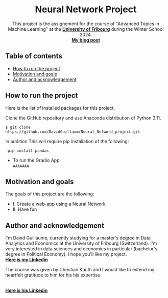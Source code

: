 <h1 align="center">Neural Network Project</h1>

<p align="center">
This project is the assignement for the course of "Advanced Topics in Machine Learning" at the <a href="https://www.unifr.ch/appecon/en/winterschool/"><strong>University of Fribourg</strong></a> during the Winter School 2024.

<br>
  <a href="https://medium.com/@guillaume.david11"><strong>My blog post</strong></a>
  <br>
</p>

## Table of contents

- [How to run the project](#How-to-run-the-project)
- [Motivation and goals](#Motivation-and-goals)
- [Author and acknowledgement](#author-and-acknowledgement)

## How to run the project

Here is the list of installed packages for this project.


Clone the GitHub repository and use Anaconda distribution of Python 3.11.

    $ git clone https://github.com/DavidGuillaum/Neural_Netword_project.git

In addition This will require pip installation of the following:

     pip install pandas
    



- To run the Gradio App <br>
    ```AAAAAAA```


## Motivation and goals

The goals of this project are the following:
- I. Create a web-app using a Neural Network
- II. Have fun



## Author and acknowledgement
I'm David Guillaume, currently studying for a master's degree in Data Analytics and Economics at the University of Fribourg (Switzerland). I'm very interested in data sciences and economics in particular (bachelor's degree in Political Economy). I hope you'll like my project.
<br>
<a href="https://www.linkedin.com/in/david-guillaume-a7bb1b201/"><strong>Here is my Linkedin</strong></a>
<br>

The course was given by Christian Kauth and I would like to extend my heartfelt gratitude to him for his his expertise.

<br>
<a href="https://www.linkedin.com/in/ckauth/"><strong>Here is his Linkedin</strong></a>
<br>